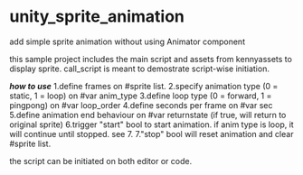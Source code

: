 # unity_sprite_animation
add simple sprite animation without using Animator component

this sample project includes the main script and assets from kennyassets to display sprite. 
call_script is meant to demostrate script-wise initiation.

***how to use***
1.define frames on #sprite list.
2.specify animation type (0 = static, 1 = loop) on #var anim_type
3.define loop type (0 = forward, 1 = pingpong) on #var loop_order
4.define seconds per frame on #var sec
5.define animation end behaviour on #var returnstate (if true, will return to original sprite)
6.trigger "start" bool to start animation. if anim type is loop, it will continue until stopped. see 7. 
7."stop" bool will reset animation and clear #sprite list.

the script can be initiated on both editor or code.
